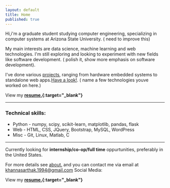 ```yaml
---
layout: default
title: Home
published: true
---
```



Hi,i'm a graduate student studying computer engineering, specializing in computer systems at Arizona State University. ( need to improve this)

My main interests are data science, machine learning and web technologies. I'm still exploring and looking to experiment with new fields like software development. ( polish it, show more emphasis on software development). 

I've done various [projects](http://khannasarthak.github.io/projects/), ranging from hardware embedded systems to standalone web apps.[Have a look!](http://khannasarthak.github.io/projects/).  ( name a few technologies youve worked on here.)

View my **[resume.](http://khannasarthak.github.io/SarthakKhannaCV.pdf){:target="_blank"}**

---
### Technical skills:

* Python - numpy, scipy, scikit-learn, matplotlib, pandas, flask
* Web  - HTML, CSS, JQuery, Bootstrap, MySQL, WordPress
* Misc - Git, Linux, Matlab, C

---
Currently looking for **internship/co-op/full time** oppurtunities, preferably in the United States.
   

For more details see [about.](http://khannasarthak.github.io/about/) and you can contact me via email at <a href="mailto:{{ site.email}}">khannasarthak.1994@gmail.com</a>
Social Media:   
   <ul> <a href="https://github.com/{{ site.github_username }}" target="_blank">
      <i class="fa fa-github fa-2x"></i> 
    </a>
    <a href="https://linkedin.com/in/{{ site.linkedin_username }}" target="_blank">
      <i class="fa fa-linkedin fa-2x"></i> 
    </a></ul>

  


View my **[resume.](http://khannasarthak.github.io/SarthakKhannaCV.pdf){:target="_blank"}**
